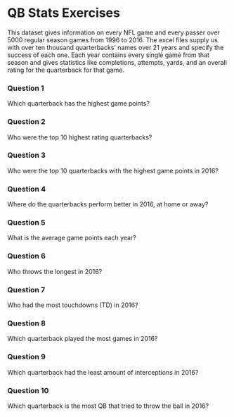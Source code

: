 # QB Stats Exercises

This dataset gives information on every NFL game and every passer over 5000 regular season games from 1996 to 2016. 
The excel files supply us with over ten thousand quarterbacks’ names over 21 years and specify the success of each one. 
Each year contains every single game from that season and gives statistics like completions, attempts, yards, and an overall 
rating for the quarterback for that game.

### Question 1
Which quarterback has the highest game points?

### Question 2
Who were the top 10 highest rating quarterbacks?

### Question 3
Who were the top 10 quarterbacks with the highest game points in 2016?

### Question 4
Where do the quarterbacks perform better in 2016, at home or away?

### Question 5
What is the average game points each year?

### Question 6
Who throws the longest in 2016?

### Question 7
Who had the most touchdowns (TD) in 2016?

### Question 8
Which quarterback played the most games in 2016?

### Question 9
Which quarterback had the least amount of interceptions in 2016?

### Question 10
Which quarterback is the most QB that tried to throw the ball in 2016?
